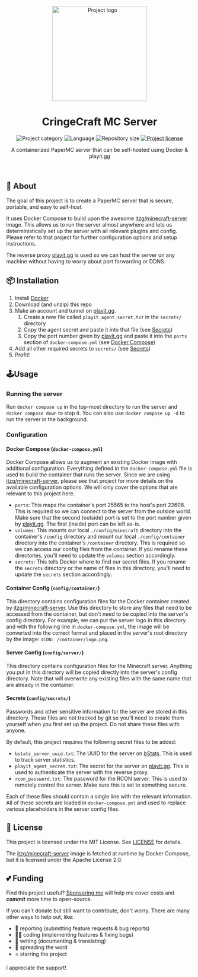 <!-- Project Header -->
<div align="center">
  <img class="projectLogo" src="config/container/logo.png" alt="Project logo" title="Project logo" width="256">

  <h1 class="projectName">CringeCraft MC Server</h1>

  <p class="projectBadges">
    <img src="https://johng.io/badges/category/Container.svg" alt="Project category" title="Project category">
    <img src="https://img.shields.io/github/languages/top/jerboa88/CringeCraft.svg" alt="Language" title="Language">
    <img src="https://img.shields.io/github/repo-size/jerboa88/CringeCraft.svg" alt="Repository size" title="Repository size">
    <a href="LICENSE">
      <img src="https://img.shields.io/github/license/jerboa88/CringeCraft.svg" alt="Project license" title="Project license"/>
    </a>
  </p>

  <p class="projectDesc">
    A containerized PaperMC server that can be self-hosted using Docker & playit.gg
  </p>

  <br/>
</div>


## 👋 About
The goal of this project is to create a PaperMC server that is secure, portable, and easy to self-host.

It uses Docker Compose to build upon the awesome [itzg/minecraft-server] image. This allows us to run the server almost anywhere and lets us deterministically set up the server with all relevant plugins and config. Please refer to that project for further configuration options and setup instructions.

The reverse proxy [playit.gg] is used so we can host the server on any machine without having to worry about port forwarding or DDNS.


## 📦 Installation
1. Install [Docker](https://www.docker.com/)
3. Download (and unzip) this repo
4. Make an account and tunnel on [playit.gg].
   1. Create a new file called `playit_agent_secret.txt` in the `secrets/` directory
   2. Copy the agent secret and paste it into that file (see [Secrets](#secrets))
   3. Copy the port number given by [playit.gg] and paste it into the `ports` section of `docker-compose.yml` (see [Docker Compose](#docker-compose]))
5. Add all other required secrets to `secrets/` (see [Secrets](#secrets))
6. Profit!


## 🕹️Usage
### Running the server
Run `docker compose up` in the top-most directory to run the server and `docker compose down` to stop it. You can also use `docker compose up -d` to run the server in the background.

### Configuration
#### Docker Compose (`docker-compose.yml`)
Docker Compose allows us to augment an existing Docker image with additional configuration. Everything defined in the `docker-compose.yml` file is used to build the container that runs the server. Since we are using [itzg/minecraft-server], please see that project for more details on the available configuration options. We will only cover the options that are relevant to this project here.

- `ports`: This maps the container's port 25565 to the host's port 22608. This is required so we can connect to the server from the outside world. Make sure that the second (outside) port is set to the port number given by [playit.gg]. The first (inside) port can be left as-is.
- `volumes`: This mounts our local `./config/minecraft` directory into the container's `/config` directory and mount our local `./config/container` directory into the container's `/container` directory. This is required so we can access our config files from the container. If you rename these directories, you'll need to update the `volumes` section accordingly.
- `secrets`: This tells Docker where to find our secret files. If you rename the `secrets` directory or the name of files in this directory, you'll need to update the `secrets` section accordingly.


#### Container Config (`config/container/`)
This directory contains configuration files for the Docker container created by [itzg/minecraft-server]. Use this directory to store any files that need to be accessed from the container, but don't need to be copied into the server's config directory. For example, we can put the server logo in this directory and with the following line in `docker-compose.yml`, the image will be converted into the correct format and placed in the server's root directory by the image: `ICON: /container/logo.png`.

#### Server Config (`config/server/`)
This directory contains configuration files for the Minecraft server. Anything you put in this directory will be copied directly into the server's config directory. Note that will overwrite any existing files with the same name that are already in the container.

#### Secrets (`config/secrets/`)
Passwords and other sensitive information for the server are stored in this directory. These files are not tracked by git so you'll need to create them yourself when you first set up the project. Do not share these files with anyone.

By default, this project requires the following secret files to be added:
- `bstats_server_uuid.txt`: The UUID for the server on [bStats]. This is used to track server statistics.
- `playit_agent_secret.txt`: The secret for the server on [playit.gg]. This is used to authenticate the server with the reverse proxy.
- `rcon_password.txt`: The password for the RCON server. This is used to remotely control the server. Make sure this is set to something secure.

Each of these files should contain a single line with the relevant information. All of these secrets are loaded in `docker-compose.yml` and used to replace various placeholders in the server config files.


## 🧾 License
This project is licensed under the MIT License. See [LICENSE](LICENSE) for details.

The [itzg/minecraft-server] image is fetched at runtime by Docker Compose, but it is licensed under the Apache License 2.0.


## 💕 Funding

Find this project useful? [Sponsoring me](https://johng.io/funding) will help me cover costs and **_commit_** more time to open-source.

If you can't donate but still want to contribute, don't worry. There are many other ways to help out, like:

- 📢 reporting (submitting feature requests & bug reports)
- 👨‍💻 coding (implementing features & fixing bugs)
- 📝 writing (documenting & translating)
- 💬 spreading the word
- ⭐ starring the project

I appreciate the support!


[itzg/minecraft-server]: https://github.com/itzg/docker-minecraft-server
[playit.gg]: https://playit.gg/
[bStats]: https://bstats.org/
